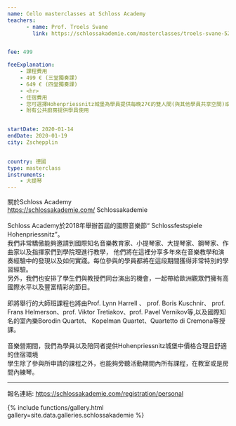 ```yaml
---
name: Cello masterclasses at Schloss Academy
teachers:
      - name: Prof. Troels Svane
        link: https://schlossakademie.com/masterclasses/troels-svane-52


fee: 499

feeExplanation: 
    - 課程費用
    - 499 € (三堂獨奏課)
    - 649 € (四堂獨奏課)
    - <hr>
    - 住宿費用
    - 您可選擇Hohenpriessnitz城堡為學員提供每晚27€的雙人間(與其他學員共享空間)或是每晚46€(帶私人衛浴單人間)。
    - 附有公共廚房提供學員使用


startDate: 2020-01-14
endDate: 2020-01-19
city: Zschepplin 
      

country: 德國
type: masterclass
instruments:
    - 大提琴
---
```

關於Schloss Academy<br> 
https://schlossakademie.com/ Schlossakademie <br>  
Schloss Academy於2018年舉辦首屆的國際音樂節“ Schlossfestspiele Hohenpriessnitz”。<br> 
我們非常驕傲能夠邀請到國際知名音樂教育家、小提琴家、大提琴家、鋼琴家、作曲家以及指揮家們到學院理進行教學， 
他們將在這裡分享多年來在音樂教學和演奏經驗中的發現以及如何實踐。每位參與的學員都將在這段期間獲得非常特別的學習經驗。<br>
另外，我們也安排了學生們與教授們同台演出的機會，一起帶給歐洲觀眾們擁有高國際水平以及豐富精彩的節目。<br>   
即將舉行的大師班課程也將由Prof. Lynn Harrell 、 prof. Boris Kuschnir、 prof. Frans Helmerson、prof. Viktor Tretiakov、prof. Pavel Vernikov等,以及國際知名的室內樂Borodin Quartet、 Kopelman Quartet、Quartetto di Cremona等授課。<br>    
音樂營期間，我們為學員以及陪同者提供Hohenpriessnitz城堡中價格合理且舒適的住宿環境<br>
學生除了參與所申請的課程之外，也能夠旁聽活動期間內所有課程，在教室或是房間內練琴。


<hr/>


報名連結: https://schlossakademie.com/registration/personal<br>  



{% include functions/gallery.html gallery=site.data.galleries.schlossakademie %}

